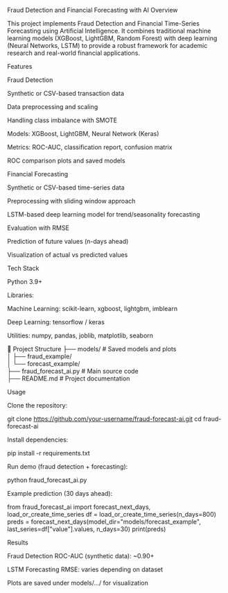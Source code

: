 Fraud Detection and Financial Forecasting with AI
 Overview

This project implements Fraud Detection and Financial Time-Series Forecasting using Artificial Intelligence.
It combines traditional machine learning models (XGBoost, LightGBM, Random Forest) with deep learning (Neural Networks, LSTM) to provide a robust framework for academic research and real-world financial applications.

 Features

Fraud Detection

Synthetic or CSV-based transaction data

Data preprocessing and scaling

Handling class imbalance with SMOTE

Models: XGBoost, LightGBM, Neural Network (Keras)

Metrics: ROC-AUC, classification report, confusion matrix

ROC comparison plots and saved models

Financial Forecasting

Synthetic or CSV-based time-series data

Preprocessing with sliding window approach

LSTM-based deep learning model for trend/seasonality forecasting

Evaluation with RMSE

Prediction of future values (n-days ahead)

Visualization of actual vs predicted values

 Tech Stack

Python 3.9+

Libraries:

Machine Learning: scikit-learn, xgboost, lightgbm, imblearn

Deep Learning: tensorflow / keras

Utilities: numpy, pandas, joblib, matplotlib, seaborn

📂 Project Structure
├── models/                # Saved models and plots  
│   ├── fraud_example/  
│   └── forecast_example/  
├── fraud_forecast_ai.py   # Main source code  
├── README.md              # Project documentation  

 Usage

Clone the repository:

git clone https://github.com/your-username/fraud-forecast-ai.git
cd fraud-forecast-ai


Install dependencies:

pip install -r requirements.txt


Run demo (fraud detection + forecasting):

python fraud_forecast_ai.py


Example prediction (30 days ahead):

from fraud_forecast_ai import forecast_next_days, load_or_create_time_series
df = load_or_create_time_series(n_days=800)
preds = forecast_next_days(model_dir="models/forecast_example", last_series=df["value"].values, n_days=30)
print(preds)

 Results

Fraud Detection ROC-AUC (synthetic data): ~0.90+

LSTM Forecasting RMSE: varies depending on dataset

Plots are saved under models/.../ for visualization

